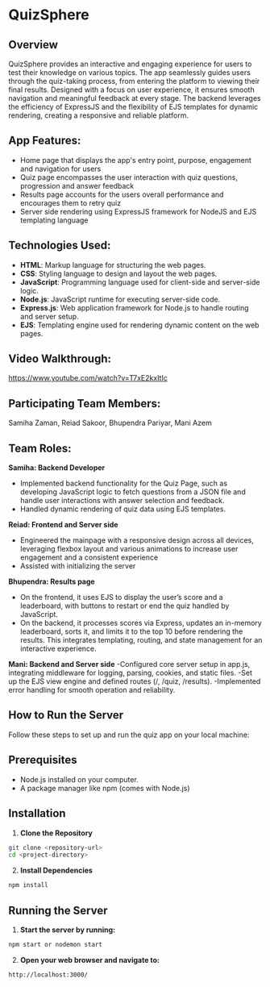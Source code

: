 # QuizSphere

## Overview

QuizSphere provides an interactive and engaging experience for users to test their knowledge on various topics. The app seamlessly guides users through the quiz-taking process, from entering the platform to viewing their final results. Designed with a focus on user experience, it ensures smooth navigation and meaningful feedback at every stage. The backend leverages the efficiency of ExpressJS and the flexibility of EJS templates for dynamic rendering, creating a responsive and reliable platform.

## App Features:

- Home page that displays the app's entry point, purpose, engagement and navigation for users
- Quiz page encompasses the user interaction with quiz questions, progression and answer feedback
- Results page accounts for the users overall performance and encourages them to retry quiz
- Server side rendering using ExpressJS framework for NodeJS and EJS templating language
  
## Technologies Used:

- **HTML**: Markup language for structuring the web pages.
- **CSS**: Styling language to design and layout the web pages.
- **JavaScript**: Programming language used for client-side and server-side logic.
- **Node.js**: JavaScript runtime for executing server-side code.
- **Express.js**: Web application framework for Node.js to handle routing and server setup.
- **EJS**: Templating engine used for rendering dynamic content on the web pages.

## Video Walkthrough:
https://www.youtube.com/watch?v=T7xE2kxItIc 

## Participating Team Members:

Samiha Zaman, Reiad Sakoor, Bhupendra Pariyar, Mani Azem

## Team Roles:

**Samiha: Backend Developer**
- Implemented backend functionality for the Quiz Page, such as developing JavaScript logic to fetch questions from a JSON file and handle user interactions with answer selection and feedback.
- Handled dynamic rendering of quiz data using EJS templates.

**Reiad: Frontend and Server side**
- Engineered the mainpage with a responsive design across all devices, leveraging flexbox layout and various animations to increase user engagement and a consistent experience   
- Assisted with initializing the server

**Bhupendra: Results page**

- On the frontend, it uses EJS to display the user’s score and a leaderboard, with buttons to restart or end the quiz handled by JavaScript.
- On the backend, it processes scores via Express, updates an in-memory leaderboard, sorts it, and limits it to the top 10 before rendering the results. This integrates templating, routing, and state management for an interactive experience.

**Mani: Backend and Server side**
-Configured core server setup in app.js, integrating middleware for logging, parsing, cookies, and static files.
-Set up the EJS view engine and defined routes (/, /quiz, /results).
-Implemented error handling for smooth operation and reliability.

## How to Run the Server

Follow these steps to set up and run the quiz app on your local machine:

## Prerequisites
- Node.js installed on your computer.
- A package manager like npm (comes with Node.js)

## Installation

1. **Clone the Repository**

```bash
git clone <repository-url>
cd <project-directory>
```
2. **Install Dependencies**

```bash
npm install
```

## Running the Server

1. **Start the server by running:**

```bash
npm start or nodemon start
```

2. **Open your web browser and navigate to:**

```bash
http://localhost:3000/
```
